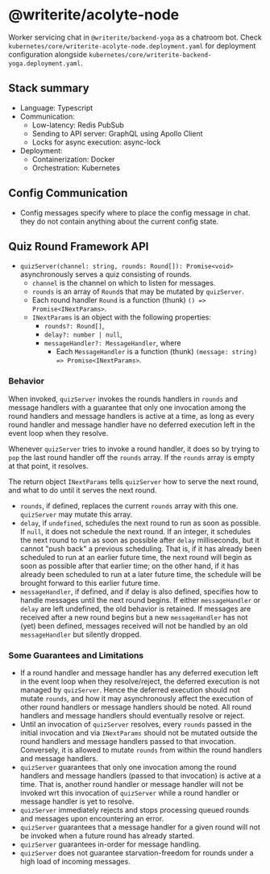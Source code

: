 # @writerite/acolyte-node

Worker servicing chat in `@writerite/backend-yoga` as a chatroom bot. Check `kubernetes/core/writerite-acolyte-node.deployment.yaml` for deployment configuration alongside `kubernetes/core/writerite-backend-yoga.deployment.yaml`.

## Stack summary

* Language: Typescript
* Communication:
  * Low-latency: Redis PubSub
  * Sending to API server: GraphQL using Apollo Client
  * Locks for async execution: async-lock
* Deployment:
  * Containerization: Docker
  * Orchestration: Kubernetes

## Config Communication

* Config messages specify where to place the config message in chat.
  they do not contain anything about the current config state.

## Quiz Round Framework API

* `quizServer(channel: string, rounds: Round[]): Promise<void>` asynchronously serves a quiz consisting of rounds.
  * `channel` is the channel on which to listen for messages.
  * `rounds` is an array of `Round`s that may be mutated by `quizServer`.
  * Each round handler `Round` is a function (thunk) `() => Promise<INextParams>`.
  * `INextParams` is an object with the following properties:
    * `rounds?: Round[]`,
    * `delay?: number | null`,
    * `messageHandler?: MessageHandler`, where
      * Each `MessageHandler` is a function (thunk) `(message: string) => Promise<INextParams>`.

### Behavior

When invoked, `quizServer` invokes the rounds handlers in `rounds` and message handlers with a guarantee that only one invocation among the round handlers and message handlers is active at a time, as long as every round handler and message handler have no deferred execution left in the event loop when they resolve.

Whenever `quizServer` tries to invoke a round handler, it does so by trying to `pop` the last round handler off the `rounds` array. If the `rounds` array is empty at that point, it resolves.

The return object `INextParams` tells `quizServer` how to serve the next round, and what to do until it serves the next round.

* `rounds`, if defined, replaces the current `rounds` array with this one. `quizServer` may mutate this array.
* `delay`, if `undefined`, schedules the next round to run as soon as possible. If `null`, it does not schedule the next round. If an integer, it schedules the next round to run as soon as possible after `delay` milliseconds, but it cannot "push back" a previous scheduling. That is, if it has already been scheduled to run at an earlier future time, the next round will begin as soon as possible after that earlier time; on the other hand, if it has already been scheduled to run at a later future time, the schedule will be brought forward to this earlier future time.
* `messageHandler`, if defined, and if delay is also defined, specifies how to handle messages until the next round begins. If either `messageHandler` or `delay` are left undefined, the old behavior is retained. If messages are received after a new round begins but a new `messageHandler` has not (yet) been defined, messages received will not be handled by an old `messageHandler` but silently dropped.

### Some Guarantees and Limitations

* If a round handler and message handler has any deferred execution left in the event loop when they resolve/reject, the deferred execution is not managed by `quizServer`. Hence the deferred execution should not mutate `rounds`, and how it may asynchronously affect the execution of other round handlers or message handlers should be noted. All round handlers and message handlers should eventually resolve or reject.
* Until an invocation of `quizServer` resolves, every `rounds` passed in the initial invocation and via `INextParams` should not be mutated outside the round handlers and message handlers passed to that invocation. Conversely, it is allowed to mutate `rounds` from within the round handlers and message handlers.
* `quizServer` guarantees that only one invocation among the round handlers and message handlers (passed to that invocation) is active at a time. That is, another round handler or message handler will not be invoked wrt this invocation of `quizServer` while a round handler or message handler is yet to resolve.
* `quizServer` immediately rejects and stops processing queued rounds and messages upon encountering an error.
* `quizServer` guarantees that a message handler for a given round will not be invoked when a future round has already started.
* `quizServer` guarantees in-order for message handling.
* `quizServer` does not guarantee starvation-freedom for rounds under a high load of incoming messages.